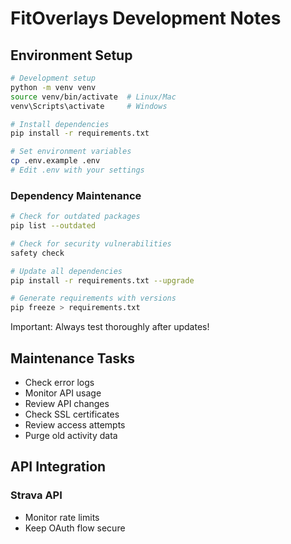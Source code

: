 # FitOverlays Development Notes

## Environment Setup

```bash
# Development setup
python -m venv venv
source venv/bin/activate  # Linux/Mac
venv\Scripts\activate     # Windows

# Install dependencies
pip install -r requirements.txt

# Set environment variables
cp .env.example .env
# Edit .env with your settings
```

### Dependency Maintenance

```bash
# Check for outdated packages
pip list --outdated

# Check for security vulnerabilities
safety check

# Update all dependencies
pip install -r requirements.txt --upgrade

# Generate requirements with versions
pip freeze > requirements.txt
```

Important: Always test thoroughly after updates!

## Maintenance Tasks

- Check error logs
- Monitor API usage
- Review API changes
- Check SSL certificates
- Review access attempts
- Purge old activity data

## API Integration

### Strava API

- Monitor rate limits
- Keep OAuth flow secure

